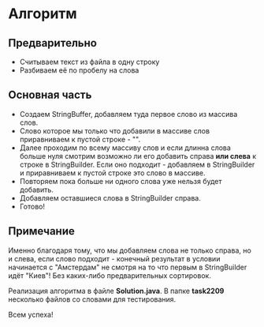 # Алгоритм

## Предварительно

  * Считываем текст из файла в одну строку
  * Разбиваем её по пробелу на слова

## Основная часть

  * Создаем StringBuffer, добавляем туда первое слово из массива слов.
  * Слово которое мы только что добавили в массиве слов приравниваем к пустой строке - "".
  * Далее проходим по всему массиву слов и если длинна слова больше нуля смотрим возможно ли его добавить справа __или слева__ к строке в StringBuilder. Если оно подходит - добавляем в StringBuilder и приравниваем к пустой строке это слово в массиве.
  * Повторяем пока больше ни одного слова уже нельзя будет добавить.
  * Добавляем оставшиеся слова в StringBuilder справа.
  * Готово!

## Примечание

Именно благодаря тому, что мы добавляем слова не только справа, но и слева, если слово подходит - конечный результат в условии начинается с "Амстердам" не смотря на то что первым в StringBuilder идёт "Киев"! Без каких-либо предварительных сортировок.

Реализация алгоритма в файле __Solution.java__.
В папке __task2209__ несколько файлов со словами для тестирования.

Всем успеха!

